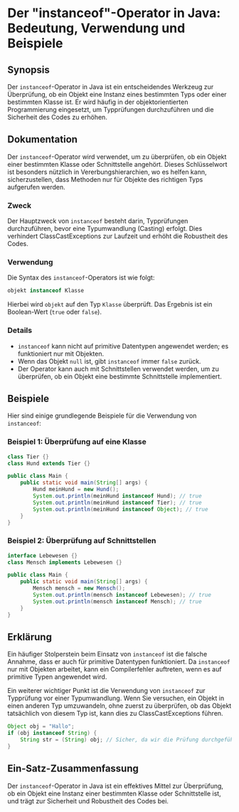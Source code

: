 <!--
Meta Description: # Der "instanceof"-Operator in Java: Bedeutung, Verwendung und Beispiele ## Synopsis Der `instanceof`-Operator in Java ist ein entscheidendes Werkzeug...
Meta Keywords: instanceof, ein, ist, objekt, der
-->

# Der "instanceof"-Operator in Java: Bedeutung, Verwendung und Beispiele

## Synopsis
Der `instanceof`-Operator in Java ist ein entscheidendes Werkzeug zur Überprüfung, ob ein Objekt eine Instanz eines bestimmten Typs oder einer bestimmten Klasse ist. Er wird häufig in der objektorientierten Programmierung eingesetzt, um Typprüfungen durchzuführen und die Sicherheit des Codes zu erhöhen.

## Dokumentation
Der `instanceof`-Operator wird verwendet, um zu überprüfen, ob ein Objekt einer bestimmten Klasse oder Schnittstelle angehört. Dieses Schlüsselwort ist besonders nützlich in Vererbungshierarchien, wo es helfen kann, sicherzustellen, dass Methoden nur für Objekte des richtigen Typs aufgerufen werden.

### Zweck
Der Hauptzweck von `instanceof` besteht darin, Typprüfungen durchzuführen, bevor eine Typumwandlung (Casting) erfolgt. Dies verhindert ClassCastExceptions zur Laufzeit und erhöht die Robustheit des Codes.

### Verwendung
Die Syntax des `instanceof`-Operators ist wie folgt:

```java
objekt instanceof Klasse
```

Hierbei wird `objekt` auf den Typ `Klasse` überprüft. Das Ergebnis ist ein Boolean-Wert (`true` oder `false`).

### Details
- `instanceof` kann nicht auf primitive Datentypen angewendet werden; es funktioniert nur mit Objekten.
- Wenn das Objekt `null` ist, gibt `instanceof` immer `false` zurück.
- Der Operator kann auch mit Schnittstellen verwendet werden, um zu überprüfen, ob ein Objekt eine bestimmte Schnittstelle implementiert.

## Beispiele
Hier sind einige grundlegende Beispiele für die Verwendung von `instanceof`:

### Beispiel 1: Überprüfung auf eine Klasse
```java
class Tier {}
class Hund extends Tier {}

public class Main {
    public static void main(String[] args) {
        Hund meinHund = new Hund();
        System.out.println(meinHund instanceof Hund); // true
        System.out.println(meinHund instanceof Tier); // true
        System.out.println(meinHund instanceof Object); // true
    }
}
```

### Beispiel 2: Überprüfung auf Schnittstellen
```java
interface Lebewesen {}
class Mensch implements Lebewesen {}

public class Main {
    public static void main(String[] args) {
        Mensch mensch = new Mensch();
        System.out.println(mensch instanceof Lebewesen); // true
        System.out.println(mensch instanceof Mensch); // true
    }
}
```

## Erklärung
Ein häufiger Stolperstein beim Einsatz von `instanceof` ist die falsche Annahme, dass er auch für primitive Datentypen funktioniert. Da `instanceof` nur mit Objekten arbeitet, kann ein Compilerfehler auftreten, wenn es auf primitive Typen angewendet wird.

Ein weiterer wichtiger Punkt ist die Verwendung von `instanceof` zur Typprüfung vor einer Typumwandlung. Wenn Sie versuchen, ein Objekt in einen anderen Typ umzuwandeln, ohne zuerst zu überprüfen, ob das Objekt tatsächlich von diesem Typ ist, kann dies zu ClassCastExceptions führen.

```java
Object obj = "Hallo";
if (obj instanceof String) {
    String str = (String) obj; // Sicher, da wir die Prüfung durchgeführt haben
}
```

## Ein-Satz-Zusammenfassung
Der `instanceof`-Operator in Java ist ein effektives Mittel zur Überprüfung, ob ein Objekt eine Instanz einer bestimmten Klasse oder Schnittstelle ist, und trägt zur Sicherheit und Robustheit des Codes bei.